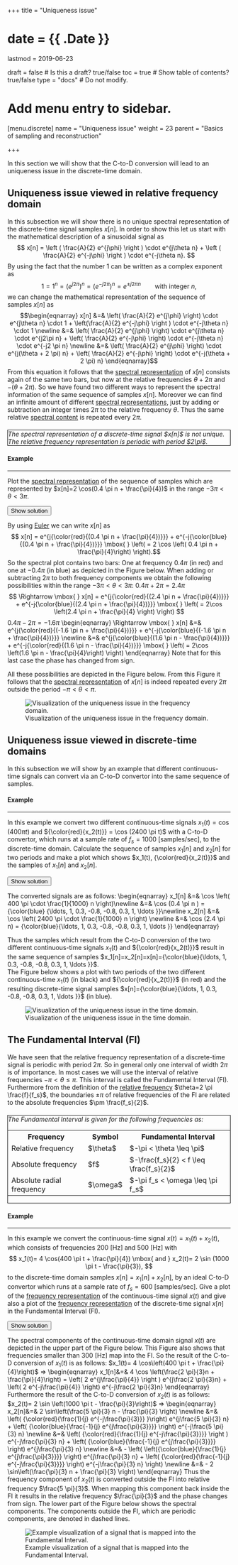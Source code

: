 +++
title = "Uniqueness issue"

# date = {{ .Date }}
lastmod = 2019-06-23

draft = false  # Is this a draft? true/false
toc = true  # Show table of contents? true/false
type = "docs"  # Do not modify.

# Add menu entry to sidebar.
[menu.discrete]
  name = "Uniqueness issue"
  weight = 23
  parent = "Basics of sampling and reconstruction"

+++


In this section we will show that the C-to-D conversion will lead to an uniqueness issue in the discrete-time domain.

## Uniqueness issue viewed in relative frequency domain
In this subsection we will show there is no unique spectral representation of the discrete-time signal samples $x[n]$.
In order to show this let us start with the mathematical description of a sinusoidal signal as
$$ x[n] = \left ( \frac{A}{2} e^{j\phi} \right ) \cdot e^{j\theta n} + \left ( \frac{A}{2} e^{-j\phi} \right ) \cdot e^{-j\theta n}. $$
By using the fact that the number $1$ can be written as a complex exponent as
$$ 1 = 1^n = \left( e^{j2 \pi} \right)^n = \left( e^{-j2 \pi} \right)^n = e^{\pm j2 \pi n} \qquad \mbox{with integer } n ,$$
we can change the mathematical representation of the sequence of samples $x[n]$ as
$$\begin{eqnarray}
x[n] &=& \left( \frac{A}{2} e^{j\phi} \right) \cdot e^{j\theta n} \cdot 1 + \left(\frac{A}{2} e^{-j\phi} \right ) \cdot e^{-j\theta n} \cdot 1  \newline
&=& \left( \frac{A}{2} e^{j\phi} \right) \cdot e^{j\theta n} \cdot e^{j2\pi n} + \left( \frac{A}{2} e^{-j\phi} \right) \cdot e^{-j\theta n} \cdot e^{-j2 \pi n} \newline
&=& \left( \frac{A}{2} e^{j\phi} \right) \cdot e^{j(\theta + 2 \pi) n} + \left( \frac{A}{2} e^{-j\phi} \right) \cdot e^{-j(\theta + 2 \pi) n}
\end{eqnarray}$$
From this equation it follows that the <a href="../../continuous/continuoussignalprocessing_transforms_fs/#spectrum">spectral representation</a> of $x[n]$ consists again of the same two bars, but now at the relative frequencies $\theta + 2 \pi$ and $-(\theta + 2 \pi)$.
So we have found two different ways to represent the spectral information of the same sequence of samples $x[n]$. Moreover we can find an infinite amount of different <a href="../../continuous/continuoussignalprocessing_transforms_fs/#spectrum">spectral representations</a>, just by adding or subtraction an integer times $2\pi$ to the relative frequency $\theta$. Thus the same relative <a href="../../continuous/continuoussignalprocessing_transforms_fs/#spectrum">spectral content</a> is repeated every $2\pi$.

<div style="border: 1px solid black; margin-top: 20px; margin-bottom: 20px"><i>The spectral representation of a discrete-time signal $x[n]$ is not unique. The relative frequency representation is periodic with period $2\pi$.</i></div>


<div class="example">
<h4> Example </h4>
<hr>

Plot the <a href="../../continuous/continuoussignalprocessing_transforms_fs/#spectrum">spectral representation</a> of the sequence of samples which are represented by $x[n]=2 \cos(0.4 \pi n + \frac{\pi}{4})$ in the range $-3 \pi < \theta < 3 \pi$.

<button class="collapsible">Show solution</button>
<div class="content">

By using <a href="../../mathematicalbackground/mathematicalbackground_complex_euler">Euler</a> we can write $x[n]$ as
$$ x[n] = e^{j{\color{red}{(0.4 \pi n + \frac{\pi}{4})}}} + e^{-j{\color{blue}{(0.4 \pi n + \frac{\pi}{4})}}} \mbox{ } \left( = 2 \cos \left( 0.4 \pi n + \frac{\pi}{4}\right) \right).$$
So the spectral plot contains two bars: One at frequency $0.4 \pi$ (in red) and one at $-0.4 \pi$ (in blue) as depicted in the Figure below.
When adding or subtracting $2\pi$ to both frequency components we obtain the following possibilities within the range $-3 \pi < \theta < 3 \pi$:
$0.4 \pi + 2 \pi = 2.4 \pi$
$$
\Rightarrow \mbox{ }
x[n] = e^{j{\color{red}{(2.4 \pi n + \frac{\pi}{4})}}} + e^{-j{\color{blue}{(2.4 \pi n + \frac{\pi}{4})}}} \mbox{ } \left( = 2\cos \left(2.4 \pi n + \frac{\pi}{4} \right) \right)
$$
$0.4 \pi - 2 \pi = - 1.6 \pi$
\begin{eqnarray}
\Rightarrow \mbox{ }
x[n] &=& e^{j{\color{red}{(-1.6 \pi n + \frac{\pi}{4})}}} + e^{-j{\color{blue}{(-1.6 \pi n + \frac{\pi}{4})}}} \newline
&=& e^{j{\color{blue}{(1.6 \pi n - \frac{\pi}{4})}}} + e^{-j{\color{red}{(1.6 \pi n - \frac{\pi}{4})}}}
\mbox{ } \left( = 2\cos \left(1.6 \pi n - \frac{\pi}{4}\right) \right)
\end{eqnarray}
Note that for this last case the phase has changed from sign.

All these possibilities are depicted in the Figure below.
From this Figure it follows that the <a href="../../continuous/continuoussignalprocessing_transforms_fs/#spectrum">spectral representation</a> of $x[n]$ is indeed repeated every $2\pi$ outside the period $-\pi < \theta < \pi$.

<div style="max-width: 800px; margin: auto">
  <figure>
    <img
      src="/../files/7.Images/discrete/sampling/uniqueness_frequency.svg"
      alt="Visualization of the uniqueness issue in the frequency domain."
    />
    <figcaption class="numbered">
      Visualization of the uniqueness issue in the frequency domain.
    </figcaption>
  </figure>
</div>
</div>
</div>



## Uniqueness issue viewed in discrete-time domains
In this subsection we will show by an example that different continuous-time signals can convert via an C-to-D convertor into the same sequence of samples.

<div class="example">
<h4> Example </h4>
<hr>

In this example we convert two different continuous-time signals $x_1(t)=\cos (400 \pi t)$ and ${\color{red}{x_2(t)}} = \cos (2400 \pi t)$ with a C-to-D convertor, which runs at a sample rate of $f_s=1000$ [samples/sec], to the discrete-time domain. Calculate the sequence of samples $x_1[n]$ and $x_2[n]$ for two periods and make a plot which shows $x_1(t), {\color{red}{x_2(t)}}$ and the samples of $x_1[n]$ and $x_2[n]$.

<button class="collapsible">Show solution</button>
<div class="content">

The converted signals are as follows:
\begin{eqnarray}
x_1[n] &=& \cos \left( 400 \pi \cdot \frac{1}{1000} n \right)\newline
 &=& \cos (0.4 \pi n ) = {\color{blue} {\ldots, 1, 0.3, -0.8, -0.8, 0.3, 1, \ldots }}\newline
x_2[n] &=& \cos \left( 2400 \pi \cdot \frac{1}{1000} n \right) \newline
&=& \cos (2.4 \pi n) = {\color{blue}{\ldots, 1, 0.3, -0.8, -0.8, 0.3, 1, \ldots }}
\end{eqnarray}

Thus the samples which result from the C-to-D conversion of the two different continuous-time signals $x_1(t)$ and ${\color{red}{x_2(t)}}$ result in the same sequence of samples $x_1[n]=x_2[n]=x[n]={\color{blue}{\ldots, 1, 0.3, -0.8, -0.8, 0.3, 1, \ldots }}$.
<br>
The Figure below shows a plot with two periods of the two different continuous-time $x_1(t)$ (in black) and ${\color{red}{x_2(t)}}$ (in red) and the resulting discrete-time signal samples $x[n]={\color{blue}{\ldots, 1, 0.3, -0.8, -0.8, 0.3, 1, \ldots }}$ (in blue).

<div style="max-width: 800px; margin: auto">
  <figure>
    <img
      src="/../files/7.Images/discrete/sampling/uniqueness_time.svg"
      alt="Visualization of the uniqueness issue in the time domain."
    />
    <figcaption class="numbered">
      Visualization of the uniqueness issue in the time domain.
    </figcaption>
  </figure>
</div>

</div>
</div>


## The Fundamental Interval (FI)
We have seen that the relative frequency representation of a discrete-time signal is periodic with period $2\pi$. So in general only one interval of width $2\pi$ is of importance. In most cases we will use the interval of relative frequencies $-\pi < \theta \leq \pi$. This interval is called the Fundamental Interval (FI). Furthermore from the definition of the <a href="../../discrete/discretesignalprocessing_sampling_frequency">relative frequency</a>
 $\theta=2 \pi \frac{f}{f_s}$, the boundaries $\pm \pi$ of relative frequencies of the FI are related to the absolute frequencies $\pm \frac{f_s}{2}$.
<div style="border: 1px solid black; margin-top: 20px; margin-bottom: 20px"><i>The Fundamental Interval is given for the following frequencies as:</i>
<table style="width:100%">
  <tr>
    <th>Frequency</th>
    <th>Symbol</th>
    <th>Fundamental Interval</th>
  </tr>
  <tr>
    <td>Relative frequency</td>
    <td>$\theta$</td>
    <td>$-\pi < \theta \leq \pi$</td>
  </tr>
  <tr>
    <td>Absolute frequency</td>
    <td>$f$</td>
    <td>$-\frac{f_s}{2} < f \leq \frac{f_s}{2}$</td>
  </tr>
  <tr>
    <td>Absolute radial frequency</td>
    <td>$\omega$</td>
    <td>$-\pi f_s < \omega \leq \pi f_s$</td>
  </tr>
</table>
</div>


<div class="example">
<h4> Example </h4>
<hr>

In this example we convert the continuous-time signal $x(t) = x_1(t) + x_2(t)$, which consists of frequencies 200 [Hz] and 500 [Hz] with
$$
x_1(t)= 4 \cos(400 \pi t + \frac{\pi}{4}) \mbox{  and  } x_2(t)= 2 \sin (1000 \pi t - \frac{\pi}{3}),
$$
to the discrete-time domain samples $x[n]=x_1[n]+x_2[n]$, by an ideal C-to-D convertor which runs at a sample rate of $f_s=600$ [samples/sec]. Give a plot of the <a href="../../continuous/continuoussignalprocessing_transforms_fs/#spectrum">frequency representation</a> of the continuous-time signal $x(t)$ and give also a plot of the <a href="../../continuous/continuoussignalprocessing_transforms_fs/#spectrum">frequency representation</a> of the discrete-time signal $x[n]$ in the Fundamental Interval (FI).

<button class="collapsible">Show solution</button>
<div class="content">

The spectral components of the continuous-time domain signal $x(t)$ are depicted in the upper part of the Figure below.
This Figure also shows that frequencies smaller than 300 [Hz] map into the FI.
So the result of the C-to-D conversion of $x_1(t)$ is as follows:
$x_1(t)= 4 \cos\left(400 \pi t + \frac{\pi}{4}\right)$ $\Rightarrow$
\begin{eqnarray}
x_1[n]&=& 4 \cos \left(\frac{2 \pi}{3}n + \frac{\pi}{4}\right) = \left( 2 e^{j\frac{\pi}{4}} \right ) e^{j\frac{2 \pi}{3}n} + \left( 2 e^{-j\frac{\pi}{4}} \right) e^{-j\frac{2 \pi}{3}n}
\end{eqnarray}
Furthermore the  result of the C-to-D conversion of $x_2(t)$ is as follows:
$x_2(t)= 2 \sin \left(1000 \pi t - \frac{\pi}{3}\right)$ $\Rightarrow$
\begin{eqnarray}
x_2[n]&=& 2 \sin\left(\frac{5 \pi}{3} n - \frac{\pi}{3} \right) \newline
&=& \left( {\color{red}{\frac{1}{j} e^{-j\frac{\pi}{3}}} }\right) e^{j\frac{5 \pi}{3} n}  + \left( {\color{blue}{\frac{-1}{j} e^{j\frac{\pi}{3}}}} \right) e^{-j\frac{5 \pi}{3} n} \newline
&=& \left( {\color{red}{\frac{1}{j} e^{-j\frac{\pi}{3}}}} \right ) e^{-j\frac{\pi}{3} n}  +
\left( {\color{blue}{\frac{-1}{j} e^{j\frac{\pi}{3}}}} \right) e^{j\frac{\pi}{3} n} \newline
&=& - \left(
\left({\color{blue}{\frac{1}{j} e^{j\frac{\pi}{3}}}} \right) e^{j\frac{\pi}{3} n} +
\left( {\color{red}{\frac{-1}{j} e^{-j\frac{\pi}{3}}}} \right) e^{-j\frac{\pi}{3} n} \right) \newline
&=& - 2 \sin\left(\frac{\pi}{3} n + \frac{\pi}{3} \right)
\end{eqnarray}
Thus the frequency component of $x_2(t)$ is converted outside the FI into relative frequency $\frac{5 \pi}{3}$. When mapping this component back inside the FI it results in the relative frequency $\frac{\pi}{3}$ and the phase changes from sign.
The lower part of the Figure below shows the spectral components.
The components outside the FI, which are periodic components, are denoted in dashed lines.

<div style="max-width: 800px; margin: auto">
  <figure>
    <img
      src="/../files/7.Images/discrete/sampling/uniqueness_example.svg"
      alt="Example visualization of a signal that is mapped into the Fundamental Interval."
    />
    <figcaption class="numbered">
      Example visualization of a signal that is mapped into the Fundamental Interval.
    </figcaption>
  </figure>
</div>
</div>
</div>
